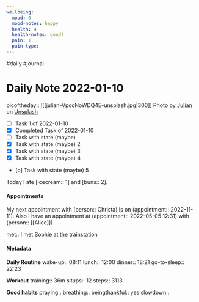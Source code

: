```yaml
---
wellbeing:
  mood: 0
  mood-notes: happy
  health: 4
  health-notes: good!
  pain: 1
  pain-type: 
---
```

#daily #journal

# Daily Note 2022-01-10

picoftheday:: ![[julian-VpccNoWDQ4E-unsplash.jpg|300]]
Photo by <a href="https://unsplash.com/@julian21?utm_source=unsplash&utm_medium=referral&utm_content=creditCopyText">Julian</a> on <a href="https://unsplash.com/?utm_source=unsplash&utm_medium=referral&utm_content=creditCopyText">Unsplash</a>
  
- [ ] Task 1 of 2022-01-10
- [x] Completed Task of 2022-01-10
- [ ] Task with state (maybe)
- [x] Task with state (maybe) 2
- [x] Task with state (maybe) 3
- [x] Task with state (maybe) 4
- [o] Task with state (maybe) 5

Today I ate [icecream:: 1] and [buns:: 2].

#### Appointments
My next appointment with (person:: Christa) is on (appointment:: 2022-11-11).
Also I have an appointment at (appointment:: 2022-05-05 12:31) with (person:: [[Alice]])

met:: I met Sophie at the trainstation

#### Metadata

**Daily Routine**
wake-up:: 08:11
lunch:: 12:00
dinner:: 18:21
go-to-sleep:: 22:23

**Workout**
training:: 36m
situps:: 12
steps:: 3113

**Good habits**
praying:: 
breathing:: 
beingthankful:: yes
slowdown:: 
